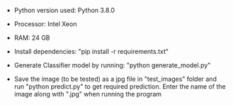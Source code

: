 * Python version used: Python 3.8.0

* Processor: Intel Xeon 

* RAM: 24 GB

* Install dependencies: "pip install -r requirements.txt"

* Generate Classifier model by running: "python generate_model.py"

* Save the image (to be tested) as a jpg file in "test_images" folder and run "python predict.py" to get required prediction. Enter the name of the image along with ".jpg" when running the program